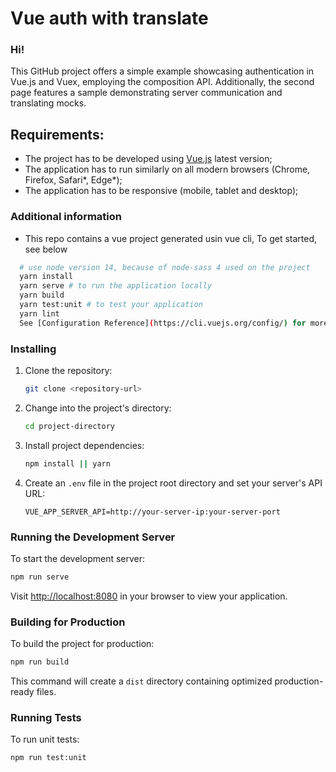 # Vue auth with translate

### Hi!
This GitHub project offers a simple example showcasing authentication in Vue.js and Vuex, employing the composition API. Additionally, the second page features a sample demonstrating server communication and translating mocks.

## **Requirements:**

- The project has to be developed using [Vue.js](https://vuejs.org/) latest version;
- The application has to run similarly on all modern browsers (Chrome, Firefox, Safari*, Edge*);
- The application has to be responsive (mobile, tablet and desktop);

### **Additional information**
- This repo contains a vue project generated usin vue cli, To get started, see below
```bash
  # use node version 14, because of node-sass 4 used on the project
  yarn install
  yarn serve # to run the application locally
  yarn build
  yarn test:unit # to test your application
  yarn lint
  See [Configuration Reference](https://cli.vuejs.org/config/) for more config setup.
```

### Installing

1. Clone the repository:

   ```bash
   git clone <repository-url>
   ```

2. Change into the project's directory:

   ```bash
   cd project-directory
   ```

3. Install project dependencies:

   ```bash
   npm install || yarn
   ```

4. Create an `.env` file in the project root directory and set your server's API URL:

   ```
   VUE_APP_SERVER_API=http://your-server-ip:your-server-port
   ```

### Running the Development Server

To start the development server:

```bash
npm run serve
```

Visit [http://localhost:8080](http://localhost:8080) in your browser to view your application.

### Building for Production

To build the project for production:

```bash
npm run build
```

This command will create a `dist` directory containing optimized production-ready files.

### Running Tests

To run unit tests:

```bash
npm run test:unit
```